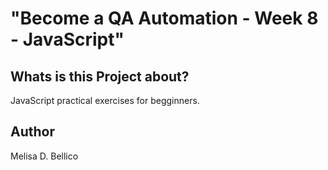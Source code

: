 # "Become a QA Automation - Week 8 - JavaScript"

## Whats is this Project about?

JavaScript practical exercises for begginners.

## Author

Melisa D. Bellico
